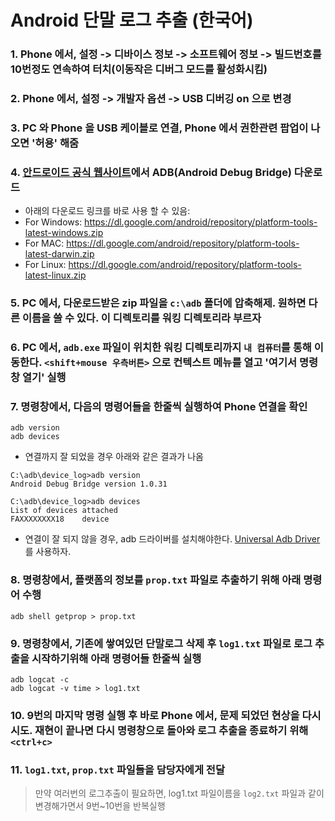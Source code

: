 # Android 단말 로그 추출 (한국어)

### 1. Phone 에서, 설정 -> 디바이스 정보 -> 소프트웨어 정보 -> 빌드번호를 10번정도 연속하여 터치(이동작은 디버그 모드를 활성화시킴)

### 2. Phone 에서, 설정 -> 개발자 옵션 -> USB 디버깅 on 으로 변경

### 3. PC 와 Phone 을 USB 케이블로 연결, Phone 에서 권한관련 팝업이 나오면 '허용' 해줌

### 4. [안드로이드 공식 웹사이트][official_android_website]에서 ADB(Android Debug Bridge) 다운로드
- 아래의 다운로드 링크를 바로 사용 할 수 있음:
- For Windows: https://dl.google.com/android/repository/platform-tools-latest-windows.zip
- For MAC: https://dl.google.com/android/repository/platform-tools-latest-darwin.zip
- For Linux: https://dl.google.com/android/repository/platform-tools-latest-linux.zip

### 5. PC 에서, 다운로드받은 zip 파일을 `c:\adb` 폴더에 압축해제. 원하면 다른 이름을 쓸 수 있다. 이 디렉토리를 워킹 디렉토리라 부르자

### 6. PC 에서, `adb.exe` 파일이 위치한 워킹 디렉토리까지 `내 컴퓨터`를 통해 이동한다. `<shift+mouse 우측버튼>` 으로 컨텍스트 메뉴를 열고 '여기서 명령창 열기' 실행

### 7. 명령창에서, 다음의 명령어들을 한줄씩 실행하여 Phone 연결을 확인
```
adb version
adb devices
```

- 연결까지 잘 되었을 경우 아래와 같은 결과가 나옴

```
C:\adb\device_log>adb version
Android Debug Bridge version 1.0.31

C:\adb\device_log>adb devices
List of devices attached
FAXXXXXXXX18    device
```

- 연결이 잘 되지 않을 경우, adb 드라이버를 설치해야한다. [Universal Adb Driver][universal_adb_driver] 를 사용하자.

### 8. 명령창에서, 플랫폼의 정보를 `prop.txt` 파일로 추출하기 위해 아래 명령어 수행

```
adb shell getprop > prop.txt
```

### 9. 명령창에서, 기존에 쌓여있던 단말로그 삭제 후 `log1.txt` 파일로 로그 추출을 시작하기위해 아래 명령어들 한줄씩 실행

```
adb logcat -c
adb logcat -v time > log1.txt
```

### 10. 9번의 마지막 명령 실행 후 바로 Phone 에서, 문제 되었던 현상을 다시 시도. 재현이 끝나면 다시 명령창으로 돌아와 로그 추출을 종료하기 위해 `<ctrl+c>`

### 11. `log1.txt`, `prop.txt` 파일들을 담당자에게 전달

> 만약 여러번의 로그추출이 필요하면, log1.txt 파일이름을 `log2.txt` 파일과 같이 변경해가면서 9번~10번을 반복실행

[official_android_website]: https://developer.android.com/studio/releases/platform-tools.html
[universal_adb_driver]: https://github.com/b6pzeusbc54tvhw5jgpyw8pwz2x6gs/about-debug/raw/master/android/universaladbdriver_v4.0.zip
